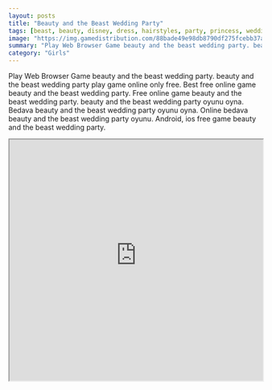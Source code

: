 ```yaml
---
layout: posts
title: "Beauty and the Beast Wedding Party"
tags: [beast, beauty, disney, dress, hairstyles, party, princess, wedding, free, online, games, oyna, game, free, games, play, play, games]
image: "https://img.gamedistribution.com/88bade49e98db8790df275fcebb37a13.jpg"
summary: "Play Web Browser Game beauty and the beast wedding party. beauty and the beast wedding party play game online only free. Best free online game beauty and the beast wedding party. Free online game beauty and the beast wedding party. beauty and the beast wedding party oyunu oyna. Bedava beauty and the beast wedding party oyunu oyna. Online bedava beauty and the beast wedding party oyunu. Android, ios free game beauty and the beast wedding party."
category: "Girls"
---
```


Play Web Browser Game beauty and the beast wedding party. beauty and the beast wedding party play game online only free. Best free online game beauty and the beast wedding party. Free online game beauty and the beast wedding party. beauty and the beast wedding party oyunu oyna. Bedava beauty and the beast wedding party oyunu oyna. Online bedava beauty and the beast wedding party oyunu. Android, ios free game beauty and the beast wedding party.

<iframe width="100%" height="480px;" src="https://flash.gamedistribution.com?game=88bade49e98db8790df275fcebb37a13"></iframe>